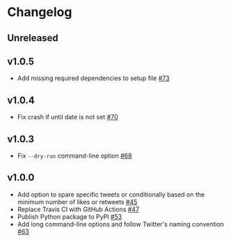 # Changelog

## Unreleased

## v1.0.5

- Add missing required dependencies to setup file [\#73](https://github.com/koenrh/delete-tweets/pull/73)

## v1.0.4

- Fix crash if until date is not set [\#70](https://github.com/koenrh/delete-tweets/pull/70)

## v1.0.3

- Fix `--dry-run` command-line option [\#68](https://github.com/koenrh/delete-tweets/pull/68)

## v1.0.0

- Add option to spare specific tweets or conditionally based on the minimum number
    of likes or retweets [\#45](https://github.com/koenrh/delete-tweets/pull/45)
- Replace Travis CI with GitHub Actions [\#47](https://github.com/koenrh/delete-tweets/pull/47)
- Publish Python package to PyPI [\#53](https://github.com/koenrh/delete-tweets/pull/53)
- Add long command-line options and follow Twitter's naming convention [\#63](https://github.com/koenrh/delete-tweets/pull/63)
